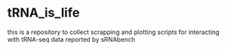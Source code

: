 # tRNA_is_life
this is a repository to collect scrapping and plotting scripts for interacting with tRNA-seq data reported by sRNAbench

